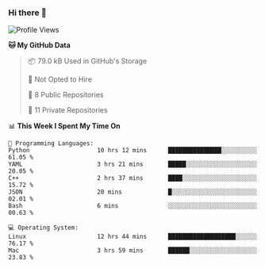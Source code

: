 ### Hi there 👋

<!--
**huayuan4396/huayuan4396** is a ✨ _special_ ✨ repository because its `README.md` (this file) appears on your GitHub profile.

Here are some ideas to get you started:

- 🔭 I’m currently working on ...
- 🌱 I’m currently learning ...
- 👯 I’m looking to collaborate on ...
- 🤔 I’m looking for help with ...
- 💬 Ask me about ...
- 📫 How to reach me: ...
- 😄 Pronouns: ...
- ⚡ Fun fact: ...
-->

<!--START_SECTION:waka-->
![Profile Views](http://img.shields.io/badge/Profile%20Views-1-blue)

**🐱 My GitHub Data** 

> 📦 79.0 kB Used in GitHub's Storage 
 > 
> 🚫 Not Opted to Hire
 > 
> 📜 8 Public Repositories 
 > 
> 🔑 11 Private Repositories 
 > 
📊 **This Week I Spent My Time On** 

```text
💬 Programming Languages: 
Python                   10 hrs 12 mins      ███████████████░░░░░░░░░░   61.05 % 
YAML                     3 hrs 21 mins       █████░░░░░░░░░░░░░░░░░░░░   20.05 % 
C++                      2 hrs 37 mins       ████░░░░░░░░░░░░░░░░░░░░░   15.72 % 
JSON                     20 mins             █░░░░░░░░░░░░░░░░░░░░░░░░   02.01 % 
Bash                     6 mins              ░░░░░░░░░░░░░░░░░░░░░░░░░   00.63 % 

💻 Operating System: 
Linux                    12 hrs 44 mins      ███████████████████░░░░░░   76.17 % 
Mac                      3 hrs 59 mins       ██████░░░░░░░░░░░░░░░░░░░   23.83 % 
```


<!--END_SECTION:waka-->
